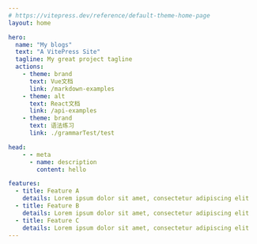 ```yaml
---
# https://vitepress.dev/reference/default-theme-home-page
layout: home

hero:
  name: "My blogs"
  text: "A VitePress Site"
  tagline: My great project tagline
  actions:
    - theme: brand
      text: Vue文档
      link: /markdown-examples
    - theme: alt
      text: React文档
      link: /api-examples
    - theme: brand
      text: 语法练习
      link: ./grammarTest/test

head:
    - - meta
      - name: description
        content: hello

features:
  - title: Feature A
    details: Lorem ipsum dolor sit amet, consectetur adipiscing elit
  - title: Feature B
    details: Lorem ipsum dolor sit amet, consectetur adipiscing elit
  - title: Feature C
    details: Lorem ipsum dolor sit amet, consectetur adipiscing elit
---
```


